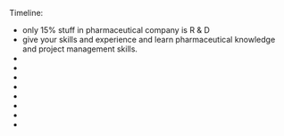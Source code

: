 Timeline: 

* only 15% stuff in pharmaceutical company is R & D
* give your skills and experience and learn pharmaceutical knowledge and project management skills. 
* 
*
*
*
*
*
*
*
